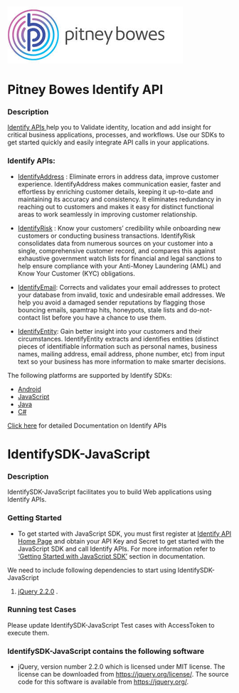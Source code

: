 ![Pitney Bowes](/PitneyBowes_Logo.jpg)

# Pitney Bowes Identify API

### Description
[Identify APIs ](http://www.pitneybowes.com/us/developer/customer-data-apis.html) help you to Validate identity, location and add insight for critical business applications, processes, and workflows. Use our SDKs to get started quickly and easily integrate API calls in your applications.

### Identify APIs:

* [IdentifyAddress](https://developer2.pitneybowes.com/en/identifyaddress.php) :  Eliminate errors in address data, improve customer experience. IdentifyAddress makes communication easier, faster and effortless by enriching customer details, keeping it up-to-date and maintaining its accuracy and consistency. It eliminates redundancy in reaching out to customers and makes it easy for distinct functional areas to work seamlessly in improving customer relationship.

* [IdentifyRisk](https://developer2.pitneybowes.com/en/identifyrisk.php) : Know your customers’ credibility while onboarding new customers or conducting business transactions. IdentifyRisk consolidates data from numerous sources on your customer into a single, comprehensive customer record, and compares this against exhaustive government watch lists for financial and legal sanctions to help ensure compliance with your Anti-Money Laundering (AML) and Know Your Customer (KYC) obligations.

* [IdentifyEmail](https://developer2.pitneybowes.com/en/identifyemail.php): Corrects and validates your email addresses to protect your database from invalid, toxic and undesirable email addresses. We help you avoid a damaged sender reputations by flagging those bouncing emails, spamtrap hits, honeypots, stale lists and do-not-contact list before you have a chance to use them.

* [IdentifyEntity](https://developer2.pitneybowes.com/en/identifyentity.php): Gain better insight into your customers and their circumstances. IdentifyEntity extracts and identifies entities (distinct pieces of identifiable information such as personal names, business names, mailing address, email address, phone number, etc) from input text so your business has more information to make smarter decisions.

The following platforms are supported by Identify SDKs:
*	[Android](https://developer2.pitneybowes.com/docs/identify/v1/en/webhelp_REST/index.html#CustomerInformationManagementAPI/source/SDK/AndroidSDK/AndroidIntro.html)
*	[JavaScript](https://developer2.pitneybowes.com/docs/identify/v1/en/webhelp_REST/index.html#CustomerInformationManagementAPI/source/SDK/JavaScriptSDK/JavaScriptIntro.html) 
*	[Java](https://developer2.pitneybowes.com/docs/identify/v1/en/webhelp_REST/index.html#CustomerInformationManagementAPI/source/SDK/JavaSDK/java_intro.html)
*	[C#](https://developer2.pitneybowes.com/docs/identify/v1/en/webhelp_REST/index.html#CustomerInformationManagementAPI/source/SDK/CSharpSDK/CSharp_Intro.html)  

[Click here](https://developer2.pitneybowes.com/docs/identify/v1/en/webhelp_REST/index.html#) for detailed Documentation on Identify APIs 


# IdentifySDK-JavaScript
### Description
IdentifySDK-JavaScript facilitates you to build Web applications using Identify APIs.
### Getting Started
* To get started with JavaScript SDK, you must first register at [Identify API Home Page](http://www.pitneybowes.com/us/developer/customer-data-apis.html) and obtain your API Key and Secret to get started with the JavaScript SDK and call Identify APIs.
 For more information refer to [‘Getting Started with JavaScript SDK’](https://developer2.pitneybowes.com/docs/identify/v1/en/webhelp_REST/index.html#CustomerInformationManagementAPI/source/SDK/JavaScriptSDK/JavaScriptIntro.html) section in documentation.
 
 We need to include following dependencies to start using IdentifySDK-JavaScript 
 
 1. [jQuery 2.2.0](https://code.jquery.com/jquery-2.2.0.min.js) .
 
### Running test Cases
Please update IdentifySDK-JavaScript Test cases with AccessToken to execute them.  

### IdentifySDK-JavaScript contains the following software

* jQuery, version number 2.2.0 which is licensed under MIT license.  The license can be downloaded from https://jquery.org/license/.  The source code for this software is available from https://jquery.org/.


